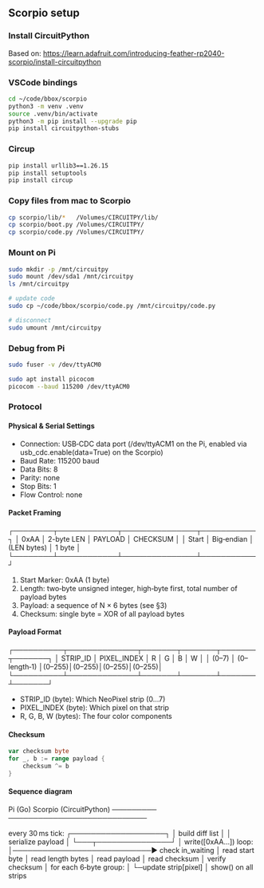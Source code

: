 
## Scorpio setup

### Install CircuitPython

Based on:
https://learn.adafruit.com/introducing-feather-rp2040-scorpio/install-circuitpython

### VSCode bindings

```bash
cd ~/code/bbox/scorpio
python3 -m venv .venv
source .venv/bin/activate
python3 -m pip install --upgrade pip
pip install circuitpython-stubs
```

### Circup

```bash
pip install urllib3==1.26.15
pip install setuptools
pip install circup
```

### Copy files from mac to Scorpio

```bash
cp scorpio/lib/*   /Volumes/CIRCUITPY/lib/
cp scorpio/boot.py /Volumes/CIRCUITPY/
cp scorpio/code.py /Volumes/CIRCUITPY/
```


### Mount on Pi

```bash
sudo mkdir -p /mnt/circuitpy
sudo mount /dev/sda1 /mnt/circuitpy
ls /mnt/circuitpy

# update code
sudo cp ~/code/bbox/scorpio/code.py /mnt/circuitpy/code.py

# disconnect
sudo umount /mnt/circuitpy
```

### Debug from Pi

```bash
sudo fuser -v /dev/ttyACM0

sudo apt install picocom
picocom --baud 115200 /dev/ttyACM0
```

### Protocol

#### Physical & Serial Settings

- Connection: USB‑CDC data port (/dev/ttyACM1 on the Pi, enabled via usb_cdc.enable(data=True) on the Scorpio)
- Baud Rate: 115200 baud
- Data Bits: 8
- Parity: none
- Stop Bits: 1
- Flow Control: none

#### Packet Framing

┌────────┬────────────┬───────────────┬───────────┐
│ 0xAA   │ 2-byte LEN │   PAYLOAD     │ CHECKSUM  │
│ Start  │ Big‑endian │ (LEN bytes)   │ 1 byte    │
└────────┴────────────┴───────────────┴───────────┘

1. Start Marker: 0xAA (1 byte)
2. Length: two‑byte unsigned integer, high‑byte first, total number of payload bytes
3. Payload: a sequence of N × 6 bytes (see §3)
4. Checksum: single byte = XOR of all payload bytes

#### Payload Format

┌──────────┬──────────────┬───────┬───────┬───────┬───────┐
│ STRIP_ID │ PIXEL_INDEX  │  R    │  G    │  B    │  W    │
│  (0–7)   │ (0–length‑1) │(0–255)│(0–255)│(0–255)│(0–255)│
└──────────┴──────────────┴───────┴───────┴───────┴───────┘

- STRIP_ID (byte): Which NeoPixel strip (0…7)
- PIXEL_INDEX (byte): Which pixel on that strip
- R, G, B, W (bytes): The four color components

#### Checksum

```go
var checksum byte
for _, b := range payload {
    checksum ^= b
}
```

#### Sequence diagram

Pi (Go)                                     Scorpio (CircuitPython)
─────────                                   ────────────────────────────

 every 30 ms tick:
   ┌───────────────────┐
   │ build diff list   │
   │ serialize payload │
   └───┬───────────────┘
       │ write([0xAA…])               loop:
       │────────────────────────────▶ check in_waiting
       │                             read start byte
       │                             read length bytes
       │                             read payload
       │                             read checksum
       │                             verify checksum
       │                             for each 6‑byte group:
       │                             └─update strip[pixel]
       │                             show() on all strips
